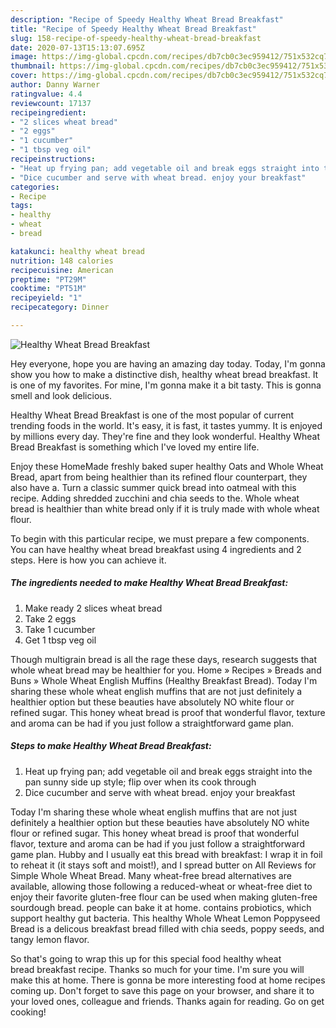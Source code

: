 ```yaml
---
description: "Recipe of Speedy Healthy Wheat Bread Breakfast"
title: "Recipe of Speedy Healthy Wheat Bread Breakfast"
slug: 158-recipe-of-speedy-healthy-wheat-bread-breakfast
date: 2020-07-13T15:13:07.695Z
image: https://img-global.cpcdn.com/recipes/db7cb0c3ec959412/751x532cq70/healthy-wheat-bread-breakfast-recipe-main-photo.jpg
thumbnail: https://img-global.cpcdn.com/recipes/db7cb0c3ec959412/751x532cq70/healthy-wheat-bread-breakfast-recipe-main-photo.jpg
cover: https://img-global.cpcdn.com/recipes/db7cb0c3ec959412/751x532cq70/healthy-wheat-bread-breakfast-recipe-main-photo.jpg
author: Danny Warner
ratingvalue: 4.4
reviewcount: 17137
recipeingredient:
- "2 slices wheat bread"
- "2 eggs"
- "1 cucumber"
- "1 tbsp veg oil"
recipeinstructions:
- "Heat up frying pan; add vegetable oil and break eggs straight into the pan sunny side up style; flip over when its cook through"
- "Dice cucumber and serve with wheat bread. enjoy your breakfast"
categories:
- Recipe
tags:
- healthy
- wheat
- bread

katakunci: healthy wheat bread 
nutrition: 148 calories
recipecuisine: American
preptime: "PT29M"
cooktime: "PT51M"
recipeyield: "1"
recipecategory: Dinner

---
```



![Healthy Wheat Bread Breakfast](https://img-global.cpcdn.com/recipes/db7cb0c3ec959412/751x532cq70/healthy-wheat-bread-breakfast-recipe-main-photo.jpg)

Hey everyone, hope you are having an amazing day today. Today, I'm gonna show you how to make a distinctive dish, healthy wheat bread breakfast. It is one of my favorites. For mine, I'm gonna make it a bit tasty. This is gonna smell and look delicious.

Healthy Wheat Bread Breakfast is one of the most popular of current trending foods in the world. It's easy, it is fast, it tastes yummy. It is enjoyed by millions every day. They're fine and they look wonderful. Healthy Wheat Bread Breakfast is something which I've loved my entire life.

Enjoy these HomeMade freshly baked super healthy Oats and Whole Wheat Bread, apart from being healthier than its refined flour counterpart, they also have a. Turn a classic summer quick bread into oatmeal with this recipe. Adding shredded zucchini and chia seeds to the. Whole wheat bread is healthier than white bread only if it is truly made with whole wheat flour.


To begin with this particular recipe, we must prepare a few components. You can have healthy wheat bread breakfast using 4 ingredients and 2 steps. Here is how you can achieve it.

<!--inarticleads1-->

##### The ingredients needed to make Healthy Wheat Bread Breakfast:

1. Make ready 2 slices wheat bread
1. Take 2 eggs
1. Take 1 cucumber
1. Get 1 tbsp veg oil


Though multigrain bread is all the rage these days, research suggests that whole wheat bread may be healthier for you. Home » Recipes » Breads and Buns » Whole Wheat English Muffins (Healthy Breakfast Bread). Today I&#39;m sharing these whole wheat english muffins that are not just definitely a healthier option but these beauties have absolutely NO white flour or refined sugar. This honey wheat bread is proof that wonderful flavor, texture and aroma can be had if you just follow a straightforward game plan. 

<!--inarticleads2-->

##### Steps to make Healthy Wheat Bread Breakfast:

1. Heat up frying pan; add vegetable oil and break eggs straight into the pan sunny side up style; flip over when its cook through
1. Dice cucumber and serve with wheat bread. enjoy your breakfast


Today I&#39;m sharing these whole wheat english muffins that are not just definitely a healthier option but these beauties have absolutely NO white flour or refined sugar. This honey wheat bread is proof that wonderful flavor, texture and aroma can be had if you just follow a straightforward game plan. Hubby and I usually eat this bread with breakfast: I wrap it in foil to reheat it (it stays soft and moist!), and I spread butter on All Reviews for Simple Whole Wheat Bread. Many wheat-free bread alternatives are available, allowing those following a reduced-wheat or wheat-free diet to enjoy their favorite gluten-free flour can be used when making gluten-free sourdough bread. people can bake it at home. contains probiotics, which support healthy gut bacteria. This healthy Whole Wheat Lemon Poppyseed Bread is a delicous breakfast bread filled with chia seeds, poppy seeds, and tangy lemon flavor. 

So that's going to wrap this up for this special food healthy wheat bread breakfast recipe. Thanks so much for your time. I'm sure you will make this at home. There is gonna be more interesting food at home recipes coming up. Don't forget to save this page on your browser, and share it to your loved ones, colleague and friends. Thanks again for reading. Go on get cooking!
